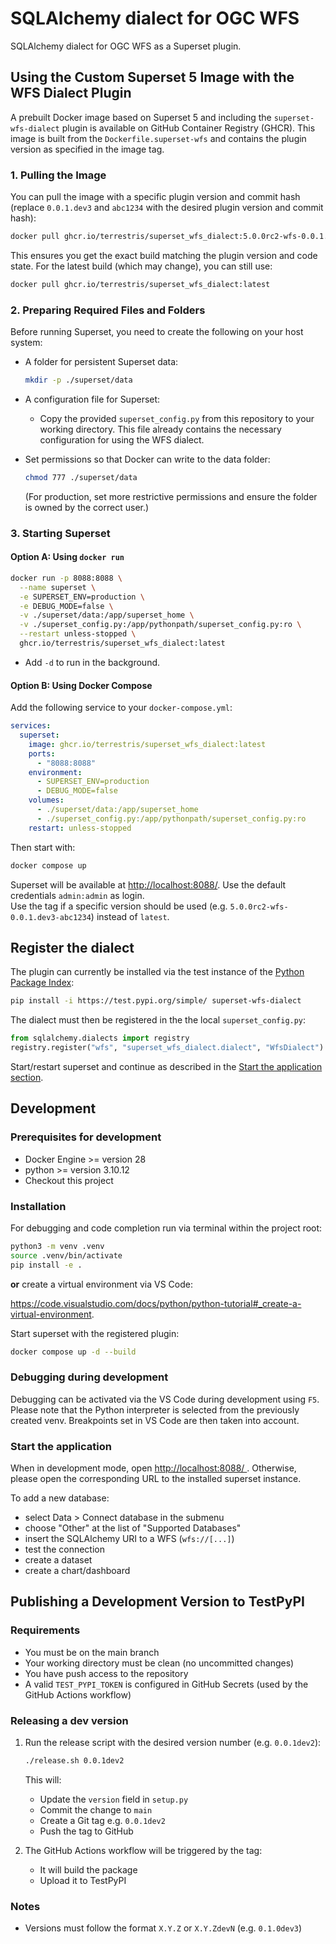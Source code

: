 # SQLAlchemy dialect for OGC WFS

SQLAlchemy dialect for OGC WFS as a Superset plugin.

## Using the Custom Superset 5 Image with the WFS Dialect Plugin

A prebuilt Docker image based on Superset 5 and including the `superset-wfs-dialect` plugin is available on GitHub Container Registry (GHCR). This image is built from the `Dockerfile.superset-wfs` and contains the plugin version as specified in the image tag.

### 1. Pulling the Image

You can pull the image with a specific plugin version and commit hash (replace `0.0.1.dev3` and `abc1234` with the desired plugin version and commit hash):

```bash
docker pull ghcr.io/terrestris/superset_wfs_dialect:5.0.0rc2-wfs-0.0.1.dev3-abc1234
```

This ensures you get the exact build matching the plugin version and code state. For the latest build (which may change), you can still use:

```bash
docker pull ghcr.io/terrestris/superset_wfs_dialect:latest
```

### 2. Preparing Required Files and Folders

Before running Superset, you need to create the following on your host system:

- A folder for persistent Superset data:

  ```bash
  mkdir -p ./superset/data
  ```

- A configuration file for Superset:
  - Copy the provided `superset_config.py` from this repository to your working directory. This file already contains the necessary configuration for using the WFS dialect.

- Set permissions so that Docker can write to the data folder:

  ```bash
  chmod 777 ./superset/data
  ```

  (For production, set more restrictive permissions and ensure the folder is owned by the correct user.)

### 3. Starting Superset

#### Option A: Using `docker run`

```bash
docker run -p 8088:8088 \
  --name superset \
  -e SUPERSET_ENV=production \
  -e DEBUG_MODE=false \
  -v ./superset/data:/app/superset_home \
  -v ./superset_config.py:/app/pythonpath/superset_config.py:ro \
  --restart unless-stopped \
  ghcr.io/terrestris/superset_wfs_dialect:latest
```

- Add `-d` to run in the background.

#### Option B: Using Docker Compose

Add the following service to your `docker-compose.yml`:

```yaml
services:
  superset:
    image: ghcr.io/terrestris/superset_wfs_dialect:latest
    ports:
      - "8088:8088"
    environment:
      - SUPERSET_ENV=production
      - DEBUG_MODE=false
    volumes:
      - ./superset/data:/app/superset_home
      - ./superset_config.py:/app/pythonpath/superset_config.py:ro
    restart: unless-stopped
```

Then start with:

```bash
docker compose up
```

Superset will be available at [http://localhost:8088/](http://localhost:8088/). Use the default credentials `admin:admin` as login.  
Use the tag if a specific version should be used (e.g. `5.0.0rc2-wfs-0.0.1.dev3-abc1234`) instead of `latest`.

## Register the dialect

The plugin can currently be installed via the test instance of the [Python Package Index](https://test.pypi.org/project/superset-wfs-dialect/):

```bash
pip install -i https://test.pypi.org/simple/ superset-wfs-dialect
```

The dialect must then be registered in the the local `superset_config.py`:

```python
from sqlalchemy.dialects import registry
registry.register("wfs", "superset_wfs_dialect.dialect", "WfsDialect")
```

Start/restart superset and continue as described in the [Start the application section](#start-the-application).

## Development

### Prerequisites for development

- Docker Engine >= version 28
- python >= version 3.10.12
- Checkout this project

### Installation

For debugging and code completion run via terminal within the project root:

```bash
python3 -m venv .venv
source .venv/bin/activate
pip install -e .
```

**or** create a virtual environment via VS Code:

<https://code.visualstudio.com/docs/python/python-tutorial#_create-a-virtual-environment>.

Start superset with the registered plugin:

```bash
docker compose up -d --build
```

### Debugging during development

Debugging can be activated via the VS Code during development using `F5`.
Please note that the Python interpreter is selected from the previously created venv.
Breakpoints set in VS Code are then taken into account.

### Start the application

<!-- markdownlint-disable MD033 -->
When in development mode, open <a
  href="http://localhost:8088/"
  target="_blank"
  rel="noopener noreferrer">
    http://localhost:8088/
  </a>. Otherwise, please open the corresponding URL to the installed superset instance.
<!-- markdownlint-enable MD033 -->

To add a new database:

- select Data > Connect database in the submenu
- choose "Other" at the list of "Supported Databases"
- insert the SQLAlchemy URI to a WFS (`wfs://[...]`)
- test the connection
- create a dataset
- create a chart/dashboard

## Publishing a Development Version to TestPyPI

### Requirements

- You must be on the main branch
- Your working directory must be clean (no uncommitted changes)
- You have push access to the repository
- A valid `TEST_PYPI_TOKEN` is configured in GitHub Secrets (used by the GitHub Actions workflow)

### Releasing a dev version

1. Run the release script with the desired version number (e.g. `0.0.1dev2`):

    ```bash
    ./release.sh 0.0.1dev2
    ```

    This will:

    - Update the `version` field in `setup.py`
    - Commit the change to `main`
    - Create a Git tag e.g. `0.0.1dev2`
    - Push the tag to GitHub

2. The GitHub Actions workflow will be triggered by the tag:

    - It will build the package
    - Upload it to TestPyPI

### Notes

- Versions must follow the format `X.Y.Z` or `X.Y.ZdevN` (e.g. `0.1.0dev3`)
